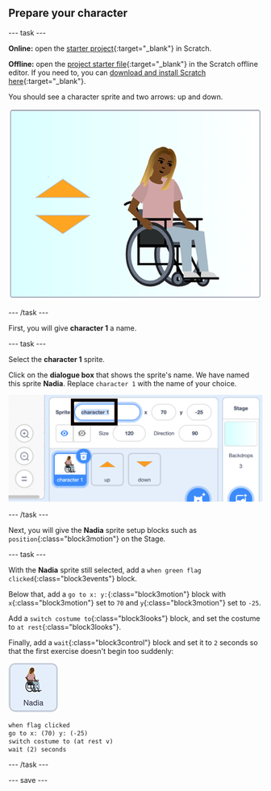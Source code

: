 ## Prepare your character

--- task ---

**Online:** open the [starter project](http://rpf.io/relax-stretch-on){:target="_blank"} in Scratch.

**Offline:** open the [project starter file](http://rpf.io/p/en/relax-stretch-go){:target="_blank"} in the Scratch offline editor. If you need to, you can [download and install Scratch here](https://scratch.mit.edu/download){:target="_blank"}.

You should see a character sprite and two arrows: up and down.

![starter project](images/starter_project.png)

--- /task ---

First, you will give **character 1** a name.

--- task ---

Select the **character 1** sprite.

Click on the **dialogue box** that shows the sprite's name. We have named this sprite **Nadia**. Replace `character 1` with the name of your choice.

![select character 1 sprite name](images/select_character1_name2.png)

--- /task ---

Next, you will give the **Nadia** sprite setup blocks such as `position`{:class="block3motion"} on the Stage.

--- task ---

With the **Nadia** sprite still selected, add a `when green flag clicked`{:class="block3events"} block.

Below that, add a `go to x: y:`{:class="block3motion"} block with `x`{:class="block3motion"} set to `70` and `y`{:class="block3motion"} set to `-25`. 

Add a `switch costume to`{:class="block3looks"} block, and set the costume to `at rest`{:class="block3looks"}.

Finally, add a `wait`{:class="block3control"} block and set it to `2` seconds so that the first exercise doesn't begin too suddenly:

![Nadia sprite icon](images/nadia_sprite.png)

```blocks3
when flag clicked
go to x: (70) y: (-25)
switch costume to (at rest v)
wait (2) seconds
```

--- /task ---

--- save ---
